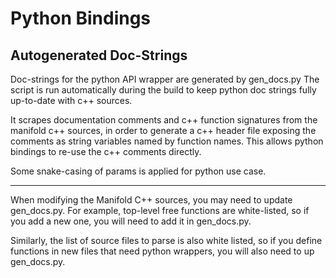 # Python Bindings

## Autogenerated Doc-Strings

Doc-strings for the python API wrapper are generated by gen_docs.py
The script is run automatically during the build to keep python
doc strings fully up-to-date with c++ sources.

It scrapes documentation comments and c++ function signatures
from the manifold c++ sources, in order to generate a c++ header file 
exposing the comments as string variables named by function names.
This allows python bindings to re-use the c++ comments directly.

Some snake-casing of params is applied for python use case.

---

When modifying the Manifold C++ sources, you may need to update
gen_docs.py. For example, top-level free functions are white-listed,
so if you add a new one, you will need to add it in gen_docs.py.

Similarly, the list of source files to parse is also white listed,
so if you define functions in new files that need python wrappers,
you will also need to up gen_docs.py.